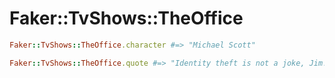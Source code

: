 # Faker::TvShows::TheOffice

```ruby
Faker::TvShows::TheOffice.character #=> "Michael Scott"

Faker::TvShows::TheOffice.quote #=> "Identity theft is not a joke, Jim! Millions of families suffer every year."
```